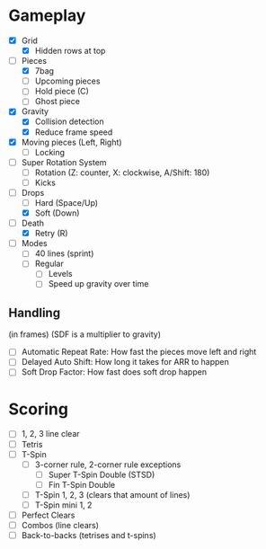 # Gameplay
- [x] Grid
	- [x] Hidden rows at top
- [ ] Pieces
	- [x] 7bag
	- [ ] Upcoming pieces
	- [ ] Hold piece (C)
	- [ ] Ghost piece
- [x] Gravity
	- [x] Collision detection
	- [x] Reduce frame speed
- [x] Moving pieces (Left, Right)
	- [ ] Locking
- [ ] Super Rotation System
	- [ ] Rotation (Z: counter, X: clockwise, A/Shift: 180)
	- [ ] Kicks
- [ ] Drops
	- [ ] Hard (Space/Up)
	- [x] Soft (Down)
- [ ] Death
	- [x] Retry (R)
- [ ] Modes
	- [ ] 40 lines (sprint)
	- [ ] Regular
		- [ ] Levels
		- [ ] Speed up gravity over time

## Handling
(in frames) (SDF is a multiplier to gravity)
- [ ] Automatic Repeat Rate: How fast the pieces move left and right
- [ ] Delayed Auto Shift: How long it takes for ARR to happen
- [ ] Soft Drop Factor: How fast does soft drop happen

# Scoring
- [ ] 1, 2, 3 line clear
- [ ] Tetris
- [ ] T-Spin
	- [ ] 3-corner rule, 2-corner rule exceptions
		- [ ] Super T-Spin Double (STSD)
		- [ ] Fin T-Spin Double
	- [ ] T-Spin 1, 2, 3 (clears that amount of lines)
	- [ ] T-Spin mini 1, 2
- [ ] Perfect Clears
- [ ] Combos (line clears)
- [ ] Back-to-backs (tetrises and t-spins)